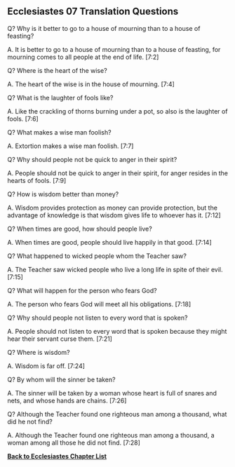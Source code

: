 ## Ecclesiastes 07 Translation Questions ##

Q? Why is it better to go to a house of mourning than to a house of feasting?

A. It is better to go to a house of mourning than to a house of feasting, for mourning comes to all people at the end of life. [7:2]

Q? Where is the heart of the wise?

A. The heart of the wise is in the house of mourning. [7:4]

Q? What is the laughter of fools like?

A. Like the crackling of thorns burning under a pot, so also is the laughter of fools. [7:6]

Q? What makes a wise man foolish?

A. Extortion makes a wise man foolish. [7:7]

Q? Why should people not be quick to anger in their spirit?

A. People should not be quick to anger in their spirit, for anger resides in the hearts of fools. [7:9]

Q? How is wisdom better than money?

A. Wisdom provides protection as money can provide protection, but the advantage of knowledge is that wisdom gives life to whoever has it. [7:12]

Q? When times are good, how should people live?

A. When times are good, people should live happily in that good. [7:14]

Q? What happened to wicked people whom the Teacher saw?

A. The Teacher saw wicked people who live a long life in spite of their evil. [7:15]

Q? What will happen for the person who fears God?

A. The person who fears God will meet all his obligations. [7:18]

Q? Why should people not listen to every word that is spoken?

A. People should not listen to every word that is spoken because they might hear their servant curse them. [7:21]

Q? Where is wisdom?

A. Wisdom is far off. [7:24]

Q? By whom will the sinner be taken?

A. The sinner will be taken by a woman whose heart is full of snares and nets, and whose hands are chains. [7:26]

Q? Although the Teacher found one righteous man among a thousand, what did he not find?

A. Although the Teacher found one righteous man among a thousand, a woman among all those he did not find. [7:28]

__[Back to Ecclesiastes Chapter List](./)__

